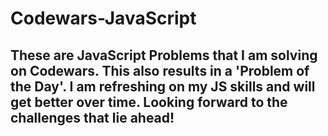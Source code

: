 # Codewars-JavaScript

## These are JavaScript Problems that I am solving on Codewars. This also results in a 'Problem of the Day'. I am refreshing on my JS skills and will get better over time. Looking forward to the challenges that lie ahead!